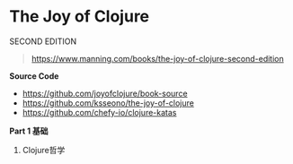 # The Joy of Clojure

SECOND EDITION

> https://www.manning.com/books/the-joy-of-clojure-second-edition

**Source Code**
- https://github.com/joyofclojure/book-source
- https://github.com/ksseono/the-joy-of-clojure
- https://github.com/chefy-io/clojure-katas

**Part 1 基础**

1. Clojure哲学
